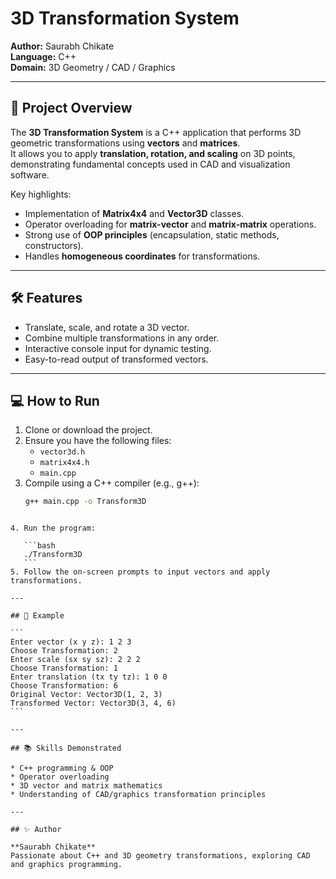 
# 3D Transformation System

**Author:** Saurabh Chikate  
**Language:** C++  
**Domain:** 3D Geometry / CAD / Graphics  

---

## 🚀 Project Overview

The **3D Transformation System** is a C++ application that performs 3D geometric transformations using **vectors** and **matrices**.  
It allows you to apply **translation, rotation, and scaling** on 3D points, demonstrating fundamental concepts used in CAD and visualization software.

Key highlights:  
- Implementation of **Matrix4x4** and **Vector3D** classes.  
- Operator overloading for **matrix-vector** and **matrix-matrix** operations.  
- Strong use of **OOP principles** (encapsulation, static methods, constructors).  
- Handles **homogeneous coordinates** for transformations.  

---

## 🛠 Features

- Translate, scale, and rotate a 3D vector.  
- Combine multiple transformations in any order.  
- Interactive console input for dynamic testing.  
- Easy-to-read output of transformed vectors.  

---

## 💻 How to Run

1. Clone or download the project.
2. Ensure you have the following files:
   - `vector3d.h`
   - `matrix4x4.h`
   - `main.cpp`
3. Compile using a C++ compiler (e.g., g++):
   ```bash
   g++ main.cpp -o Transform3D
````

4. Run the program:

   ```bash
   ./Transform3D
   ```
5. Follow the on-screen prompts to input vectors and apply transformations.

---

## 🧩 Example

```
Enter vector (x y z): 1 2 3
Choose Transformation: 2
Enter scale (sx sy sz): 2 2 2
Choose Transformation: 1
Enter translation (tx ty tz): 1 0 0
Choose Transformation: 6
Original Vector: Vector3D(1, 2, 3)
Transformed Vector: Vector3D(3, 4, 6)
```

---

## 📚 Skills Demonstrated

* C++ programming & OOP
* Operator overloading
* 3D vector and matrix mathematics
* Understanding of CAD/graphics transformation principles

---

## ✨ Author

**Saurabh Chikate**
Passionate about C++ and 3D geometry transformations, exploring CAD and graphics programming.
